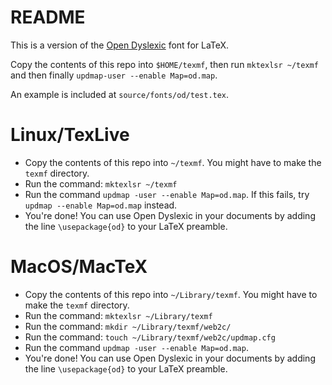 README
======

This is a version of the [Open Dyslexic](https://github.com/antijingoist/open-dyslexic/) font for LaTeX.

Copy the contents of this repo into `$HOME/texmf`, then run `mktexlsr ~/texmf` and then finally `updmap-user --enable Map=od.map`.

An example is included at `source/fonts/od/test.tex`.

Linux/TexLive
=========
 * Copy the contents of this repo into `~/texmf`. You might have to make the `texmf` directory.
 * Run the command: `mktexlsr ~/texmf`
 * Run the command `updmap -user --enable Map=od.map`. If this fails, try `updmap --enable Map=od.map` instead.
 * You're done! You can use Open Dyslexic in your documents by adding the line `\usepackage{od}` to your LaTeX preamble.
 
MacOS/MacTeX
============
 * Copy the contents of this repo into `~/Library/texmf`. You might have to make the `texmf` directory.
 * Run the command: `mktexlsr ~/Library/texmf`
 * Run the command: `mkdir ~/Library/texmf/web2c/`
 * Run the command: `touch ~/Library/texmf/web2c/updmap.cfg`
 * Run the command `updmap -user --enable Map=od.map`.
 * You're done! You can use Open Dyslexic in your documents by adding the line `\usepackage{od}` to your LaTeX preamble.

